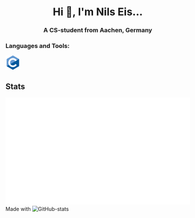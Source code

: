 <h1 align="center">Hi 👋, I'm Nils Eis...</h1>

<h3 align="center">A CS-student from Aachen, Germany</h3>

<h3 align="left">Languages and Tools:</h3>
<p align="left"> <a href="https://www.cprogramming.com/" target="_blank" rel="noreferrer"> <img src="https://raw.githubusercontent.com/devicons/devicon/master/icons/c/c-original.svg" alt="c" width="40" height="40"/> </a></p>

## Stats
<!--![](https://github.com/NilEis/github-stats/blob/master/generated/overview.svg)-->
![](https://github.com/NilEis/github-stats/blob/master/generated/languages.svg)
<br/>
Made with ![GitHub-stats](https://github.com/jstrieb/github-stats)
